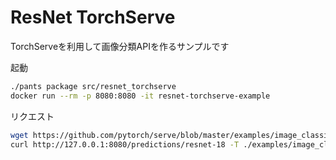 # ResNet TorchServe

TorchServeを利用して画像分類APIを作るサンプルです

起動

```bash
./pants package src/resnet_torchserve
docker run --rm -p 8080:8080 -it resnet-torchserve-example 
```

リクエスト

```bash
wget https://github.com/pytorch/serve/blob/master/examples/image_classifier/kitten.jpg
curl http://127.0.0.1:8080/predictions/resnet-18 -T ./examples/image_classifier/kitten.jpg
```
